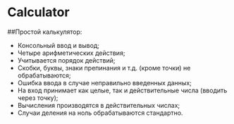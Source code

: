 # Calculator
##Простой калькулятор:
- Консольный ввод и вывод;
- Четыре арифметических действия;
- Учитывается порядок действий;
- Скобки, буквы, знаки препинания и т.д. (кроме точки) не обрабатываются;
- Ошибка ввода в случае неправильно введенных данных;
- На вход принимает как целые, так и действительные числа (вводить через точку);
- Вычисления производятся в действительных числах;
- Случаи деления на ноль обрабатываются стандартно.
